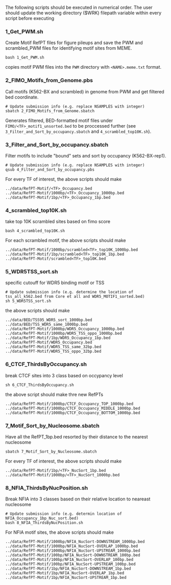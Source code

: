 The following scripts should be executed in numerical order. The user should update the working directory ($WRK) filepath variable within every script before executing

### 1_Get_PWM.sh
Create Motif RefPT files for figure pileups and save the PWM and scrambled_PWM files for identifying motif sites from MEME.
```
bash 1_Get_PWM.sh
```
copies motif PWM files into the `PWM` directory with `<NAME>.meme.txt` format.

### 2_FIMO_Motifs_from_Genome.pbs
Call motifs (K562-BX and scrambled) in genome from PWM and get filtered bed coordinate. 
```
# Update submission info (e.g. replace NSAMPLES with integer)
sbatch 2_FIMO_Motifs_from_Genome.sbatch
```
Generates filtered, BED-formatted motif files under `FIMO/<TF>_motif1_unsorted.bed` to be proccessed further (see `3_Filter_and_Sort_by_occupancy.sbatch` and `4_scrambled_top10K.sh`). 

### 3_Filter_and_Sort_by_occupancy.sbatch
Filter motifs to include "bound" sets and sort by occupancy (K562-BX-rep1).
```
# Update submission info (e.g. replace NSAMPLES with integer)
qsub 4_Filter_and_Sort_by_occupancy.pbs
```
For every TF of interest, the above scripts should make
```
../data/RefPT-Motif/<TF>_Occupancy.bed
../data/RefPT-Motif/1000bp/<TF>_Occupancy_1000bp.bed
../data/RefPT-Motif/1bp/<TF>_Occupancy_1bp.bed
```

### 4_scrambled_top10K.sh
take top 10K scrambled sites based on fimo score
```
bash 4_scrambled_top10K.sh
```
For each scrambled motif, the above scripts should make
``` 
../data/RefPT-Motif/1000bp/scrambled<TF>_top10K_1000bp.bed
../data/RefPT-Motif/1bp/scrambled<TF>_top10K_1bp.bed
../data/RefPT-Motif/scrambled<TF>_top10K.bed
```

### 5_WDR5TSS_sort.sh
specific cutouff for WDR5 binding motif or TSS
```
# Update submission info (e.g. determine the location of tss_all_k562.bed from Core et all and WDR5_MOTIF1_sorted.bed)
sh 5_WDR5TSS_sort.sh
```
the above scripts should make
```
../data/BED/TSS95_WDR5_sort_1000bp.bed
../data/BED/TSS_WDR5_same_1000bp.bed
../data/RefPT-Motif/1000bp/WDR5_Occupancy_1000bp.bed
../data/RefPT-Motif/1000bp/WDR5_TSS_oppo_1000bp.bed
../data/RefPT-Motif/1bp/WDR5_Occupancy_1bp.bed
../data/RefPT-Motif/WDR5_Occupancy.bed
../data/RefPT-Motif/WDR5_TSS_same_32bp.bed
../data/RefPT-Motif/WDR5_TSS_oppo_32bp.bed
```

### 6_CTCF_ThirdsByOccupancy.sh
break CTCF sites into 3 class based on occypancy level
```
sh 6_CTCF_ThirdsByOccupancy.sh
```
the above script should make thre new RefPTs
``` 
../data/RefPT-Motif/1000bp/CTCF_Occupancy_TOP_1000bp.bed
../data/RefPT-Motif/1000bp/CTCF_Occupancy_MIDDLE_1000bp.bed
../data/RefPT-Motif/1000bp/CTCF_Occupancy_BOTTOM_1000bp.bed
```

### 7_Motif_Sort_by_Nucleosome.sbatch
Have all the RefPT_1bp.bed resorted by their distance to the nearest nucleosome
```
sbatch 7_Motif_Sort_by_Nucleosome.sbatch
```
For every TF of interest, the above scripts should make
```
../data/RefPT-Motif/1bp/<TF>_NucSort_1bp.bed
../data/RefPT-Motif/1000bp/<TF>_NucSort_1000bp.bed
```

### 8_NFIA_ThirdsByNucPosition.sh
Break NFIA into 3 classes based on their relative location to neareast nucleosome
```
# Update submission info (e.g. determin location of NFIA_Occupancy_1bp_Nuc_sort.bed)
bash 8_NFIA_ThirdsByNucPosition.sh
```
For NFIA motif sites, the above scripts should make
```
../data/RefPT-Motif/1000bp/NFIA_NucSort-DOWNSTREAM_1000bp.bed
../data/RefPT-Motif/1000bp/NFIA_NucSort-OVERLAP_1000bp.bed
../data/RefPT-Motif/1000bp/NFIA_NucSort-UPSTREAM_1000bp.bed
../data/RefPT-Motif/100bp/NFIA_NucSort-DOWNSTREAM_100bp.bed
../data/RefPT-Motif/100bp/NFIA_NucSort-OVERLAP_100bp.bed
../data/RefPT-Motif/100bp/NFIA_NucSort-UPSTREAM_100bp.bed
../data/RefPT-Motif/1bp/NFIA_NucSort-DOWNSTREAM_1bp.bed
../data/RefPT-Motif/1bp/NFIA_NucSort-OVERLAP_1bp.bed
../data/RefPT-Motif/1bp/NFIA_NucSort-UPSTREAM_1bp.bed
```

